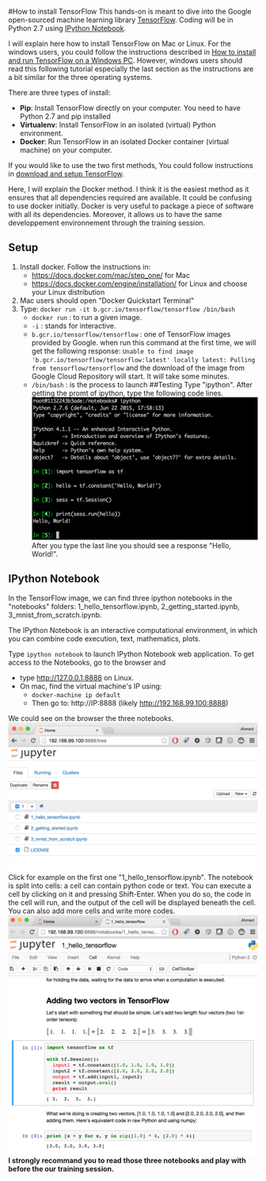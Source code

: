 #How to install TensorFlow
This hands-on is meant to dive into the Google open-sourced machine learning library <a href="https://www.tensorflow.org/">TensorFlow</a>. 
Coding will be in Python 2.7 using <a href="http://ipython.org/notebook.html">IPython Notebook</a>.

I will explain here how to install TensorFlow on Mac or Linux.
For the windows users, you could follow the instructions described in <a href="http://www.netinstructions.com/how-to-install-and-run-tensorflow-on-a-windows-pc/">How to install and run TensorFlow on a Windows PC</a>. However, windows users should read this following tutorial especially the last section as the instructions are a bit similar for the three operating systems.

There are three types of install:
<ul>
	<li><strong>Pip</strong>: Install TensorFlow directly on your computer. You need to have Python 2.7 and pip installed</li>
	<li><strong>Virtualenv</strong>: Install TensorFlow in an isolated (virtual) Python environment.</li>
	<li><strong>Docker</strong>: Run TensorFlow in an isolated Docker container (virtual machine) on your computer.</li>
</ul>

If you would like to use the two first methods, You could follow instructions in <a href="https://www.tensorflow.org/versions/master/get_started/os_setup.html#download-and-setup"> download and setup TensorFlow</a>.

Here, I will explain the Docker method. I think it is the easiest method as it ensures that all dependencies required are available.
It could be confusing to use docker initially. Docker is very useful to package a piece of software with all its dependencies. Moreover, it allows us to have the same developpement environnement through the training session.
## Setup

1. Install docker. Follow the instructions in: 
	* https://docs.docker.com/mac/step_one/ for Mac
	* https://docs.docker.com/engine/installation/ for Linux and choose your Linux distribution
2. Mac users should open "Docker Quickstart Terminal"
3. Type: ```docker run -it b.gcr.io/tensorflow/tensorflow /bin/bash```
	* ```docker run``` : to run a given image.
	* ```-i``` : stands for interactive.
	* ```b.gcr.io/tensorflow/tensorflow``` : one of TensorFlow images provided by Google. when run this command at the first time, we will get the following response: ```Unable to find image 'b.gcr.io/tensorflow/tensorflow:latest' locally latest: Pulling from tensorflow/tensorflow``` and the download of the image from Google Cloud Repository will start. It will take some minutes.
	* ```/bin/bash``` : is the process to launch
##Testing
Type "ipython". After getting the promt of ipython, type the following code lines.
![](images/testing_docker.png)
After you type the last line you should see a response "Hello, World!".
## IPython Notebook
In the TensorFlow image, we can find three ipython notebooks in the "notebooks" folders: 1_hello_tensorflow.ipynb, 2_getting_started.ipynb, 3_mnist_from_scratch.ipynb.

The IPython Notebook is an interactive computational environment, in which you can combine code execution, text, mathematics, plots.

Type ```ipython notebook``` to launch IPython Notebook web application. 
To get access to the Notebooks, go to the browser and

* type http://127.0.0.1:8888 on Linux.
* On mac, find the virtual machine's IP using:
	* ```docker-machine ip default``` 
	* Then go to: http://IP:8888 (likely http://192.168.99.100:8888)

We could see on the browser the three notebooks.
![](images/notebooks.png)
Click for example on the first one "1_hello_tensorflow.ipynb".
The notebook is split into cells: a cell can contain python code or text. You can execute a cell by clicking on it and pressing Shift-Enter. When you do so, the code in the cell will run, and the output of the cell will be displayed beneath the cell. You can also add more cells and write more codes.
![](images/notebooks_cells.png)
<strong color="red">I strongly recommand you to read those three notebooks and play with before the our training session.</strong>

